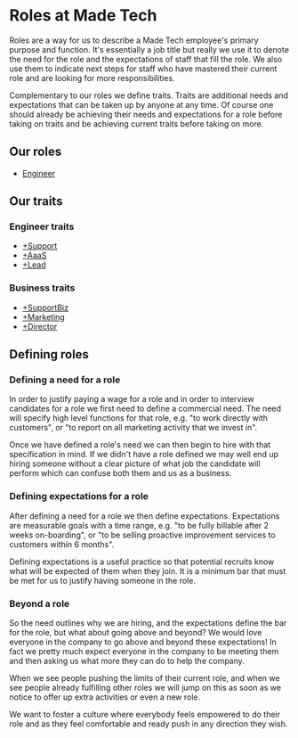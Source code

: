 # Roles at Made Tech

Roles are a way for us to describe a Made Tech employee's primary purpose and
function. It's essentially a job title but really we use it to denote the need
for the role and the expectations of staff that fill the role. We also use them
to indicate next steps for staff who have mastered their current role and are
looking for more responsibilities.

Complementary to our roles we define traits. Traits are additional needs and
expectations that can be taken up by anyone at any time. Of course one should
already be achieving their needs and expectations for a role before taking on
traits and be achieving current traits before taking on more.

## Our roles

* [Engineer](engineer.md#engineer)

## Our traits

### Engineer traits

* [+Support](engineer.md#support)
* [+AaaS](engineer.md#aaas)
* [+Lead](engineer.md#lead)

### Business traits

* [+SupportBiz](business.md#supportbiz)
* [+Marketing](business.md#marketing)
* [+Director](business.md#director)

## Defining roles

### Defining a need for a role

In order to justify paying a wage for a role and in order to interview
candidates for a role we first need to define a commercial need. The need will
specify high level functions for that role, e.g. "to work directly with customers",
or "to report on all marketing activity that we invest in".

Once we have defined a role's need we can then begin to hire with that
specification in mind. If we didn't have a role defined we may well end up
hiring someone without a clear picture of what job the candidate will perform
which can confuse both them and us as a business.

### Defining expectations for a role

After defining a need for a role we then define expectations. Expectations are
measurable goals with a time range, e.g. "to be fully billable after 2 weeks
on-boarding", or "to be selling proactive improvement services to customers
within 6 months".

Defining expectations is a useful practice so that potential recruits know what
will be expected of them when they join. It is a minimum bar that must be met
for us to justify having someone in the role.

### Beyond a role

So the need outlines why we are hiring, and the expectations define the bar for
the role, but what about going above and beyond? We would love everyone in the
company to go above and beyond these expectations! In fact we pretty much expect
everyone in the company to be meeting them and then asking us what more they can
do to help the company.

When we see people pushing the limits of their current role, and when we see
people already fulfilling other roles we will jump on this as soon as we notice
to offer up extra activities or even a new role.

We want to foster a culture where everybody feels empowered to do their role and
as they feel comfortable and ready push in any direction they wish.
